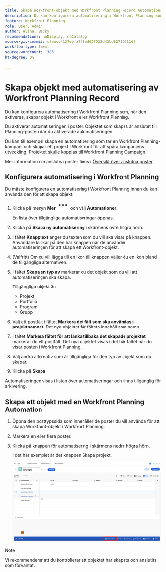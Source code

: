 ```yaml
---
title: Skapa Workfront-objekt med Workfront Planning Record Automations
description: Du kan konfigurera automatisering i Workfront Planning som, när den aktiveras, skapar objekt i Workfront.
feature: Workfront Planning
role: User, Admin
author: Alina, Becky
recommendations: noDisplay, noCatalog
source-git-commit: cfaacc4137ebfa7f2ed057522d43bd82715011df
workflow-type: tm+mt
source-wordcount: '383'
ht-degree: 0%

---
```



# Skapa objekt med automatisering av Workfront Planning Record

Du kan konfigurera automatisering i Workfront Planning som, när den aktiveras, skapar objekt i Workfront eller Workfront Planning.

Du aktiverar automatiseringen i poster. Objektet som skapas är anslutet till Planning-posten där du aktiverade automatiseringen.

Du kan till exempel skapa en automatisering som tar en Workfront Planning-kampanj och skapar ett projekt i Workfront för att spåra kampanjens utveckling. Projektet skulle kopplas till Workfront Planning Campaign.

Mer information om anslutna poster finns i [Översikt över anslutna poster](/help/quicksilver/planning/records/connected-records-overview.md).


## Konfigurera automatisering i Workfront Planning

Du måste konfigurera en automatisering i Workfront Planning innan du kan använda den för att skapa objekt.

1. Klicka på menyn **Mer** ![](assets/more-menu.png) och välj **Automationer**.

   En lista över tillgängliga automatiseringar öppnas.

1. Klicka på **Skapa ny automatisering** i skärmens övre högra hörn.
1. I fältet **Knapptext** anger du texten som du vill ska visas på knappen. Användare klickar på den här knappen när de använder automatiseringen för att skapa ett Workfront-objekt.
1. (Valfritt) Om du vill lägga till en ikon till knappen väljer du en ikon bland de tillgängliga alternativen.
1. I fältet **Skapa en typ av** markerar du det objekt som du vill att automatiseringen ska skapa.

   Tillgängliga objekt är:

   * Projekt
   * Portfolio
   * Program
   * Grupp

1. Välj ett postfält i fältet **Markera det fält som ska användas i projektnamnet**. Det nya objektet får fältets innehåll som namn.
1. I fältet **Markera fältet för att länka tillbaka det skapade projektet** markerar du ett postfält. Det nya objektet visas i det här fältet när du visar posten i Workfront Planning.
1. Välj andra alternativ som är tillgängliga för den typ av objekt som du skapar.
1. Klicka på **Skapa**

Automatiseringen visas i listan över automatiseringar och finns tillgänglig för arkivering.

## Skapa ett objekt med en Workfront Planning Automation

1. Öppna den posttypssida som innehåller de poster du vill använda för att skapa Workfront-objekt i Workfront Planning.
1. Markera en eller flera poster.
1. Klicka på knappen för automatisering i skärmens nedre högra hörn.

   I det här exemplet är det knappen Skapa projekt.

   ![Automatiseringsknappen](assets/automation-custom-button.png)

>[!NOTE]
>
>Vi rekommenderar att du kontrollerar att objektet har skapats och anslutits som förväntat.

